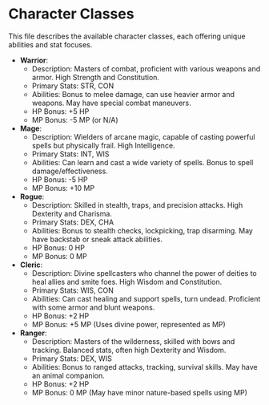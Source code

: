 # Character Classes

This file describes the available character classes, each offering unique abilities and stat focuses.

*   **Warrior**:
    *   Description: Masters of combat, proficient with various weapons and armor. High Strength and Constitution.
    *   Primary Stats: STR, CON
    *   Abilities: Bonus to melee damage, can use heavier armor and weapons. May have special combat maneuvers.
    *   HP Bonus: +5 HP
    *   MP Bonus: -5 MP (or N/A)
*   **Mage**:
    *   Description: Wielders of arcane magic, capable of casting powerful spells but physically frail. High Intelligence.
    *   Primary Stats: INT, WIS
    *   Abilities: Can learn and cast a wide variety of spells. Bonus to spell damage/effectiveness.
    *   HP Bonus: -5 HP
    *   MP Bonus: +10 MP
*   **Rogue**:
    *   Description: Skilled in stealth, traps, and precision attacks. High Dexterity and Charisma.
    *   Primary Stats: DEX, CHA
    *   Abilities: Bonus to stealth checks, lockpicking, trap disarming. May have backstab or sneak attack abilities.
    *   HP Bonus: 0 HP
    *   MP Bonus: 0 MP
*   **Cleric**:
    *   Description: Divine spellcasters who channel the power of deities to heal allies and smite foes. High Wisdom and Constitution.
    *   Primary Stats: WIS, CON
    *   Abilities: Can cast healing and support spells, turn undead. Proficient with some armor and blunt weapons.
    *   HP Bonus: +2 HP
    *   MP Bonus: +5 MP (Uses divine power, represented as MP)
*   **Ranger**:
    *   Description: Masters of the wilderness, skilled with bows and tracking. Balanced stats, often high Dexterity and Wisdom.
    *   Primary Stats: DEX, WIS
    *   Abilities: Bonus to ranged attacks, tracking, survival skills. May have an animal companion.
    *   HP Bonus: +2 HP
    *   MP Bonus: 0 MP (May have minor nature-based spells using MP)
